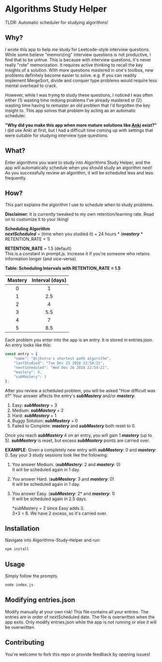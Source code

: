 # Algorithms Study Helper

TLDR: Automatic scheduler for studying algorithms!  
## Why?
I wrote this app to help me study for Leetcode-style interview questions. While some believe "memorizing" interview questions is not productive, I find that to be untrue. This is because with interview questions, it's never really "rote" memorization. It requires active thinking to recall the key insights of a solution. With more questions mastered in one's toolbox, new problems definitely become easier to solve. e.g. If you can readily implement MergeSort, divide and conquer type problems would require less mental overhead to crack.

However, while I was trying to study these questions, I noticed I was often either (1) wasting time redoing problems I've already mastered or (2) wasting time having to remaster an old problem that I'd forgotten the key insight to. This app solves that problem by acting as an automatic scheduler. 

**"Why did you make this app when more mature solutions like [Anki](https://apps.ankiweb.net/) exist?"**  
I did use Anki at first, but I had a difficult time coming up with settings that were suitable for studying interview type questions.

## What?
Enter algorithms you want to study into Algorithms Study Helper, and the app will automatically schedule when you should study an algorithm next! As you successfully review an algorithm, it will be scheduled less and less frequently.

## How?
This part explains the algorithm I use to schedule when to study problems.  

**Disclaimer**: It is currently tweaked to my own retention/learning rate. Read on to customize it to your liking!

**Scheduling Algorithm**  
**_nextScheduled_** = (time when you studied it) + 24 hours * (**_mastery_** * RETENTION_RATE + 1)  

**RETENTION_RATE** = 1.5 (default)  
This is a constant in prompt.js. Increase it if you're someone who retains information longer (and vice-versa).

**Table: Scheduling Intervals with RETENTION_RATE = 1.5**

| Mastery       | Interval (days)|
| :-----------: |:--------------:| 
| 0             | 1              |
| 1             | 2.5            | 
| 2             | 4              |  
| 3             | 5.5            |  
| 4             | 7              |  
| 5             | 8.5            |   



Each problem you enter into the app is an entry. It is stored in entries.json. An entry looks like this:

```javascript
const entry = {
	"name": "dijkstra's shortest path algorithm",
	"lastStudied": "Tue Dec 25 2018 22:54:21",
	"nextScheduled": "Wed Dec 26 2018 22:54:21",
	"mastery": 0,
	"subMastery": 3
};
```
After you review a scheduled problem, you will be asked "How difficult was it?" Your answer affects the entry's **_subMastery_** and/or **_mastery_**.

1. Easy: **_subMastery_** + 3
2. Medium: **_subMastery_** + 2
3. Hard: **_subMastery_** + 1
4. Buggy Solution: **_subMastery_** + 0
5. Failed to Complete: **_mastery_** and **_subMastery_** both reset to 0.

Once you reach **_subMastery_** 4 on an entry, you will gain 1 **_mastery_** (up to 5). **_subMastery_** is reset, but excess **_subMastery_** points are carried over.

**EXAMPLE**: Given a completely new entry with **_subMastery_**: 0 and **_mastery_**: 0. Say your 3 study sessions look like the following:
1. You answer Medium. (**_subMastery_**: 2 and **_mastery_**: 0)  
   It will be scheduled again in 1 day.
2. You answer Hard. (**_subMastery_**: 3 and **_mastery_**: 0)  
   It will be scheduled again in 1 day.
3. You answer Easy. (**_subMastery_**: 2* and **_mastery_**: 1)  
   It will be scheduled again in 2.5 days.  

   *subMastery = 2 since Easy adds 3.  
    3+3 = 6. We have 2 excess, so it's carried over.


## Installation

Navigate into Algorithms-Study-Helper and run:

```bash
npm install
```

## Usage
Simply follow the prompts. 

```bash
node index.js
```

## Modifying entries.json
Modify manually at your own risk! This file contains all your entries. The entries are in order of nextScheduled date. The file is overwritten when the app exits. Only modify entries.json while the app is not running or else it will be overwritten.

## Contributing
You're welcome to fork this repo or provide feedback by opening issues!